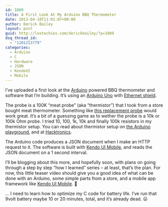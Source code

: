 ```yaml
---
id: 1089
title: A First Look At My Arduino BBQ Thermometer
date: 2013-04-10T11:01:07+00:00
author: Derick Bailey
layout: post
guid: http://lostechies.com/derickbailey/?p=1089
dsq_thread_id:
  - "1201213779"
categories:
  - Arduino
  - C
  - Hardware
  - JSON
  - KendoUI
  - Mobile
---
```

I&#8217;ve uploaded a first look at the [Arduino](http://arduino.cc/) powered BBQ thermometer and software that I&#8217;m building. It&#8217;s using an [Arduino Uno](http://www.amazon.com/gp/product/B006H06TVG/ref=as_li_ss_tl?ie=UTF8&camp=1789&creative=390957&creativeASIN=B006H06TVG&linkCode=as2&tag=avocadosoftwa-20) with [Ethernet shield](http://www.amazon.com/gp/product/B006UT97FE/ref=as_li_ss_tl?ie=UTF8&camp=1789&creative=390957&creativeASIN=B006UT97FE&linkCode=as2&tag=avocadosoftwa-20). 



The probe is a 100K &#8220;meat probe&#8221; (aka &#8220;thermistor&#8221;) that I took from a store bought meat thermometer. Something like [this replacement probe](http://www.amazon.com/gp/product/B0048GD8RY/ref=as_li_ss_tl?ie=UTF8&camp=1789&creative=390957&creativeASIN=B0048GD8RY&linkCode=as2&tag=avocadosoftwa-20) would work great. It&#8217;s a bit of a guessing game as to wether the probe is a 10k or 100k Ohm probe. I tried 10, 100, 1k, 10k and finally 100k resistors in my thermistor setup. You can read about thermistor setup on [the Arduino playground](http://playground.arduino.cc/ComponentLib/Thermistor), and at [Hacktronics](http://www.hacktronics.com/Tutorials/arduino-thermistor-tutorial.html).

The Arduino code produces a JSON document when I make an HTTP request to it. The software is built with [Kendo UI Mobile](http://www.kendoui.com/mobile), and reads the JSON document on a 1 second interval.

I&#8217;ll be blogging about this more, and hopefully soon, with plans on going through a step by step &#8220;how I learned&#8221; series &#8211; at least, that&#8217;s the plan. For now, this little teaser video should give you a good idea of what can be done with an Arduino, some simple parts from a store, and a mobile app framework like [Kendo UI Mobile](http://www.kendoui.com/mobile). 🙂

… I need to learn how to optimize my C code for battery life. I&#8217;ve run that 9volt battery maybe 10 or 20 minutes, total, and it&#8217;s already dead. 😛